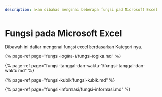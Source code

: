 ```yaml
---
description: akan dibahas mengenai beberapa fungsi pad Microsoft Excel
---
```


# Fungsi pada Microsoft Excel

Dibawah ini daftar mengenai fungsi excel berdasarkan Kategori nya.

{% page-ref page="fungsi-logika-1/fungsi-logika.md" %}

{% page-ref page="fungsi-tanggal-dan-waktu-1/fungsi-tanggal-dan-waktu.md" %}

{% page-ref page="fungsi-kubik/fungsi-kubik.md" %}

{% page-ref page="fungsi-informasi/fungsi-informasi.md" %}

